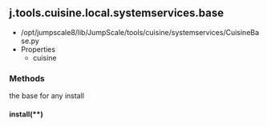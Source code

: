 <!-- toc -->
## j.tools.cuisine.local.systemservices.base

- /opt/jumpscale8/lib/JumpScale/tools/cuisine/systemservices/CuisineBase.py
- Properties
    - cuisine

### Methods

the base for any install

#### install(**) 

